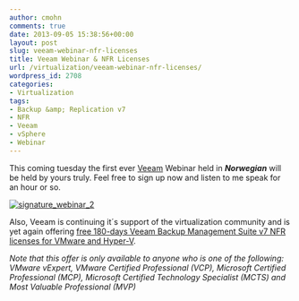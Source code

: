 ```yaml
---
author: cmohn
comments: true
date: 2013-09-05 15:38:56+00:00
layout: post
slug: veeam-webinar-nfr-licenses
title: Veeam Webinar & NFR Licenses
url: /virtualization/veeam-webinar-nfr-licenses/
wordpress_id: 2708
categories:
- Virtualization
tags:
- Backup &amp; Replication v7
- NFR
- Veeam
- vSphere
- Webinar
---
```


This coming tuesday the first ever [Veeam](http://veeam.com) Webinar held in **_Norwegian_** will be held by yours truly. Feel free to sign up now and listen to me speak for an hour or so.

[![signature_webinar_2](http://vninja.net/wordpress/wp-content/uploads/2013/09/signature_webinar_2.png)](http://go.veeam.com/webinar-20130910-mohn-v7/)

Also, Veeam is continuing it´s support of the virtualization community and is yet again offering [free 180-days Veeam Backup Management Suite v7 NFR licenses for VMware and Hyper-V](http://go.veeam.com/free-nfr-backup-management-suite.html).

_Note that this offer is only available to anyone who is one of the following: VMware vExpert, VMware Certified Professional (VCP), Microsoft Certified Professional (MCP), Microsoft Certified Technology Specialist (MCTS) and Most Valuable Professional (MVP)_
